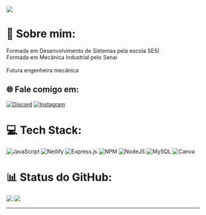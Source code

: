 [![](https://visitcount.itsvg.in/api?id=moapil&icon=7&color=12)](https://visitcount.itsvg.in)
# 🦋 Sobre mim:
Formada em Desenvolvimento de Sistemas pela escola SESI<br>Formada em Mecânica Industrial pelo Senai<br><br>Futura engenheira mecânica


## 🌐 Fale comigo em:
[![Discord](https://img.shields.io/badge/Discord-%237289DA.svg?logo=discord&logoColor=white)](https://discord.gg/https://discord.com/user/641442847962431498) [![Instagram](https://img.shields.io/badge/Instagram-%23E4405F.svg?logo=Instagram&logoColor=white)](https://instagram.com/anaorsii) 

# 💻 Tech Stack:
![JavaScript](https://img.shields.io/badge/javascript-%23323330.svg?style=for-the-badge&logo=javascript&logoColor=%23F7DF1E) ![Netlify](https://img.shields.io/badge/netlify-%23000000.svg?style=for-the-badge&logo=netlify&logoColor=#00C7B7) ![Express.js](https://img.shields.io/badge/express.js-%23404d59.svg?style=for-the-badge&logo=express&logoColor=%2361DAFB) ![NPM](https://img.shields.io/badge/NPM-%23CB3837.svg?style=for-the-badge&logo=npm&logoColor=white) ![NodeJS](https://img.shields.io/badge/node.js-6DA55F?style=for-the-badge&logo=node.js&logoColor=white) ![MySQL](https://img.shields.io/badge/mysql-%2300000f.svg?style=for-the-badge&logo=mysql&logoColor=white) ![Canva](https://img.shields.io/badge/Canva-%2300C4CC.svg?style=for-the-badge&logo=Canva&logoColor=white)
# 📊 Status do GitHub:
![](https://github-readme-stats.vercel.app/api?username=moapil&theme=buefy&hide_border=false&include_all_commits=false&count_private=false)
![](https://github-readme-stats.vercel.app/api/top-langs/?username=moapil&theme=buefy&hide_border=false&include_all_commits=false&count_private=false&layout=compact)

---

